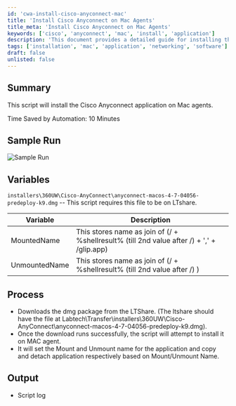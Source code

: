 ```yaml
---
id: 'cwa-install-cisco-anyconnect-mac'
title: 'Install Cisco Anyconnect on Mac Agents'
title_meta: 'Install Cisco Anyconnect on Mac Agents'
keywords: ['cisco', 'anyconnect', 'mac', 'install', 'application']
description: 'This document provides a detailed guide for installing the Cisco Anyconnect application on Mac agents using a script. It includes information about the required files, process steps, and output logs, helping users automate the installation process efficiently.'
tags: ['installation', 'mac', 'application', 'networking', 'software']
draft: false
unlisted: false
---
```

## Summary

This script will install the Cisco Anyconnect application on Mac agents.

Time Saved by Automation: 10 Minutes

## Sample Run

![Sample Run](5078775/docs/8156787/images/11353614)

## Variables

`installers\360UW\Cisco-AnyConnect\anyconnect-macos-4-7-04056-predeploy-k9.dmg` -- This script requires this file to be on LTshare.

| Variable       | Description                                                                 |
|----------------|-----------------------------------------------------------------------------|
| MountedName    | This stores name as join of (/ + %shellresult% (till 2nd value after /) + ',' + /glip.app) |
| UnmountedName  | This stores name as join of (/ + %shellresult% (till 2nd value after /) )   |

## Process

- Downloads the dmg package from the LTShare. (The ltshare should have the file at Labtech\Transfer\installers\360UW\Cisco-AnyConnect\anyconnect-macos-4-7-04056-predeploy-k9.dmg).
- Once the download runs successfully, the script will attempt to install it on MAC agent.
- It will set the Mount and Unmount name for the application and copy and detach application respectively based on Mount/Unmount Name.

## Output

- Script log

